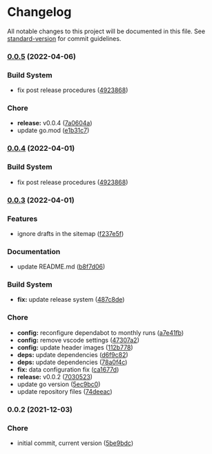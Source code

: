 # Changelog

All notable changes to this project will be documented in this file. See [standard-version](https://github.com/conventional-changelog/standard-version) for commit guidelines.

### [0.0.5](https://github.com/dnb-org/dnb-hugo-sitemap/compare/v0.0.3...v0.0.5) (2022-04-06)


### Build System

* fix post release procedures ([4923868](https://github.com/dnb-org/dnb-hugo-sitemap/commit/4923868bac28274dcdd853e14284bebc186fbe29))


### Chore

* **release:** v0.0.4 ([7a0604a](https://github.com/dnb-org/dnb-hugo-sitemap/commit/7a0604a0d7febb4fc9063df0206a195d75bd5337))
* update go.mod ([e1b31c7](https://github.com/dnb-org/dnb-hugo-sitemap/commit/e1b31c705813bcf8cac94d7184822cda1bf55139))

### [0.0.4](https://github.com/dnb-org/dnb-hugo-sitemap/compare/v0.0.3...v0.0.4) (2022-04-01)


### Build System

* fix post release procedures ([4923868](https://github.com/dnb-org/dnb-hugo-sitemap/commit/4923868bac28274dcdd853e14284bebc186fbe29))

### [0.0.3](https://github.com/dnb-org/dnb-hugo-sitemap/compare/v0.0.2...v0.0.3) (2022-04-01)


### Features

* ignore drafts in the sitemap ([f237e5f](https://github.com/dnb-org/dnb-hugo-sitemap/commit/f237e5f7b85517d0851e3c69cf9ea8f839b9ec93))


### Documentation

* update README.md ([b8f7d06](https://github.com/dnb-org/dnb-hugo-sitemap/commit/b8f7d06d04041bb36af4a82b6d0fdf777a81d413))


### Build System

* **fix:** update release system ([487c8de](https://github.com/dnb-org/dnb-hugo-sitemap/commit/487c8de3e8ef810b957d7b8bfd079448ffe31fbd))


### Chore

* **config:** reconfigure dependabot to monthly runs ([a7e41fb](https://github.com/dnb-org/dnb-hugo-sitemap/commit/a7e41fbb60307f8d7a28d936eaf9ba295e35e6c8))
* **config:** remove vscode settings ([47307a2](https://github.com/dnb-org/dnb-hugo-sitemap/commit/47307a2d285019da9f003fd469dcfe1389b3509c))
* **config:** update header images ([112b778](https://github.com/dnb-org/dnb-hugo-sitemap/commit/112b778977d8c73141d5f6b9b7acc8999ba91199))
* **deps:** update dependencies ([d6f9c82](https://github.com/dnb-org/dnb-hugo-sitemap/commit/d6f9c822a56196f64c20b19068426c8cef7ac102))
* **deps:** update dependencies ([78a0f4c](https://github.com/dnb-org/dnb-hugo-sitemap/commit/78a0f4c372c712bedf2ee222cb1c70f18aebb694))
* **fix:** data configuration fix ([ca1677d](https://github.com/dnb-org/dnb-hugo-sitemap/commit/ca1677dcce5a9ea50c8dca9f90e29b162d9dda25))
* **release:** v0.0.2 ([7030523](https://github.com/dnb-org/dnb-hugo-sitemap/commit/7030523d5152fa0b1164583c5c8216ac4833fd5b))
* update go version ([5ec9bc0](https://github.com/dnb-org/dnb-hugo-sitemap/commit/5ec9bc030b4f357bebd135ed1da743a43bbae15c))
* update repository files ([74deeac](https://github.com/dnb-org/dnb-hugo-sitemap/commit/74deeac4b5cef93f6dac8d7a1c237331ed252082))

### 0.0.2 (2021-12-03)


### Chore

* initial commit, current version ([5be9bdc](https://github.com/dnb-org/dnb-hugo-sitemap/commit/5be9bdc54cbe50addd769ca4b3880f4fd87e8ce4))
